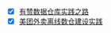 - [x] [有赞数据仓库实践之路](https://smartsi.blog.csdn.net/article/details/128978508)
- [x] [美团外卖离线数仓建设实践](https://smartsi.blog.csdn.net/article/details/129109560)
